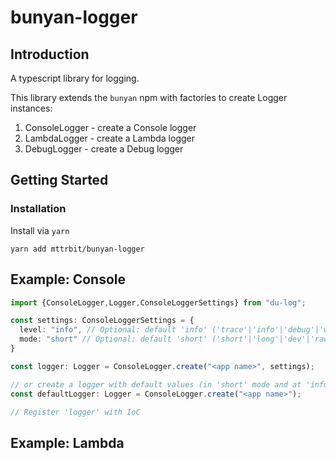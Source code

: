 # bunyan-logger

## Introduction

A typescript library for logging.

This library extends the `bunyan` npm with factories to create Logger instances:

1. ConsoleLogger - create a Console logger
2. LambdaLogger  - create a Lambda logger
3. DebugLogger   - create a Debug logger

## Getting Started

### Installation
Install via `yarn`
```
yarn add mttrbit/bunyan-logger
```

## Example: Console

```typescript
import {ConsoleLogger,Logger,ConsoleLoggerSettings} from "du-log";

const settings: ConsoleLoggerSettings = {
  level: "info", // Optional: default 'info' ('trace'|'info'|'debug'|'warn'|'error'|'fatal')
  mode: "short" // Optional: default 'short' ('short'|'long'|'dev'|'raw')
}

const logger: Logger = ConsoleLogger.create("<app name>", settings);

// or create a logger with default values (in 'short' mode and at 'info' level)
const defaultLogger: Logger = ConsoleLogger.create("<app name>");

// Register 'logger' with IoC
```

## Example: Lambda
```typescript

```
